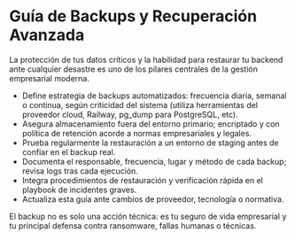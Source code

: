 # Guía de Backups y Recuperación Avanzada

La protección de tus datos críticos y la habilidad para restaurar tu backend ante cualquier desastre es uno de los pilares centrales de la gestión empresarial moderna.

- Define estrategia de backups automatizados: frecuencia diaria, semanal o continua, según criticidad del sistema (utiliza herramientas del proveedor cloud, Railway, pg_dump para PostgreSQL, etc).
- Asegura almacenamiento fuera del entorno primario; encriptado y con política de retención acorde a normas empresariales y legales.
- Prueba regularmente la restauración a un entorno de staging antes de confiar en el backup real.
- Documenta el responsable, frecuencia, lugar y método de cada backup; revisa logs tras cada ejecución.
- Integra procedimientos de restauración y verificación rápida en el playbook de incidentes graves.
- Actualiza esta guía ante cambios de proveedor, tecnología o normativa.

El backup no es solo una acción técnica: es tu seguro de vida empresarial y tu principal defensa contra ransomware, fallas humanas o técnicas.

